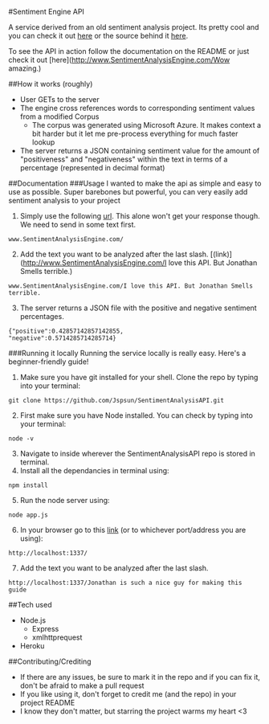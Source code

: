 #Sentiment Engine API

A service derived from an old sentiment analysis project. Its pretty cool and you can check it out [here](http://internetthoughts.net/) or the source behind it [here](https://github.com/Jspsun/WhatDoesTheInternetThink).

To see the API in action follow the documentation on the README or just check it out [here](http://www.SentimentAnalysisEngine.com/Wow amazing.)

##How it works (roughly)
- User GETs to the server
- The engine cross references words to corresponding sentiment values from a modified Corpus
  - The corpus was generated using Microsoft Azure. It makes context a bit harder but it let me pre-process everything for much faster lookup
- The server returns a JSON containing sentiment value for the amount of "positiveness" and "negativeness" within the text in terms of a percentage (represented in decimal format)

##Documentation
###Usage
I wanted to make the api as simple and easy to use as possible. Super barebones but powerful, you can very easily add sentiment analysis to your project

1. Simply use the following [url](http://www.SentimentAnalysisEngine.com/). This alone won't get your response though. We need to send in some text first.
  ```
  www.SentimentAnalysisEngine.com/
  ```

2. Add the text you want to be analyzed after the last slash. [(link)](http://www.SentimentAnalysisEngine.com/I love this API. But Jonathan Smells terrible.)
  ```
  www.SentimentAnalysisEngine.com/I love this API. But Jonathan Smells terrible.
  ```

3. The server returns a JSON file with the positive and negative sentiment percentages.
  ```
  {"positive":0.42857142857142855,
  "negative":0.5714285714285714}
  ```

###Running it locally
Running the service locally is really easy. Here's a beginner-friendly guide!
1. Make sure you have git installed for your shell. Clone the repo by typing into your terminal:
  ```
  git clone https://github.com/Jspsun/SentimentAnalysisAPI.git
  ```
2. First make sure you have Node installed. You can check by typing into your terminal:
  ```
  node -v
  ```
3. Navigate to inside wherever the SentimentAnalysisAPI repo is stored in terminal.
4. Install all the dependancies in terminal using:
  ```
  npm install
  ```
5. Run the node server using:
  ```
  node app.js
  ```
6. In your browser go to this [link](http://localhost:1337/) (or to whichever port/address you are using):
  ```
  http://localhost:1337/
  ```
7. Add the text you want to be analyzed after the last slash.
  ```
  http://localhost:1337/Jonathan is such a nice guy for making this guide
  ```

##Tech used
- Node.js
  - Express
  - xmlhttprequest
- Heroku

##Contributing/Crediting
- If there are any issues, be sure to mark it in the repo and if you can fix it, don't be afraid to make a pull request
- If you like using it, don't forget to credit me (and the repo) in your project README
- I know they don't matter, but starring the project warms my heart <3
